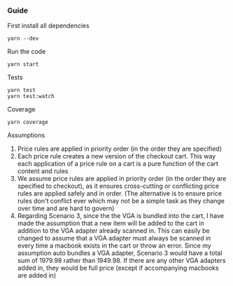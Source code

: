 ### Guide

First install all dependencies

```
yarn --dev
```

Run the code

```
yarn start
```

Tests

```
yarn test
yarn test:watch
```

Coverage

```
yarn coverage
```

Assumptions

1. Price rules are applied in priority order (in the order they are specified)
2. Each price rule creates a new version of the checkout cart. This way each application of a price rule on a cart is a pure function of the cart content and rules
3. We assume price rules are applied in priority order (in the order they are specified to checkout), as it ensures cross-cutting or conflicting price rules are applied safely and in order. (The alternative is to ensure price rules don't conflict ever which may not be a simple task as they change over time and are hard to govern)
4. Regarding Scenario 3, since the the VGA is bundled into the cart, I have made the assumption that a new item will be added to the cart in addition to the VGA adapter already scanned in. This can easily be changed to assume that a VGA adapter must always be scanned in every time a macbook exists in the cart or throw an error. Since my assumption auto bundles a VGA adapter, Scenario 3 would have a total sum of 1979.98 rather than 1949.98. If there are any other VGA adapters added in, they would be full price (except if accompanying macbooks are added in)